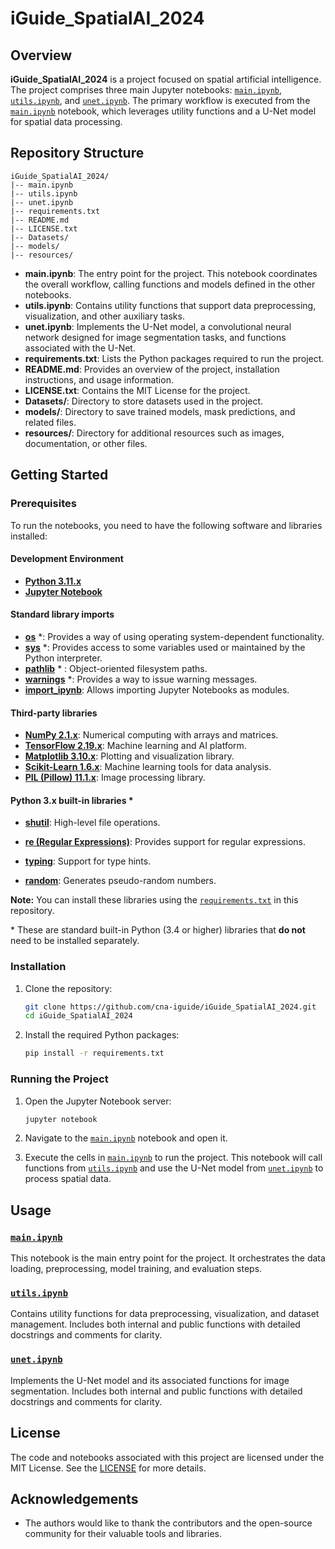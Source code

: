 # iGuide_SpatialAI_2024

## Overview

**iGuide_SpatialAI_2024** is a project focused on spatial artificial intelligence. The project comprises three main Jupyter notebooks: [`main.ipynb`](main.ipynb), [`utils.ipynb`](utils.ipynb), and [`unet.ipynb`](unet.ipynb). The primary workflow is executed from the [`main.ipynb`](main.ipynb) notebook, which leverages utility functions and a U-Net model for spatial data processing.

## Repository Structure

```
iGuide_SpatialAI_2024/
|-- main.ipynb
|-- utils.ipynb
|-- unet.ipynb
|-- requirements.txt
|-- README.md
|-- LICENSE.txt
|-- Datasets/
|-- models/
|-- resources/

```

- **main.ipynb**: The entry point for the project. This notebook coordinates the overall workflow, calling functions and models defined in the other notebooks.
- **utils.ipynb**: Contains utility functions that support data preprocessing, visualization, and other auxiliary tasks.
- **unet.ipynb**: Implements the U-Net model, a convolutional neural network designed for image segmentation tasks, and functions associated with the U-Net.
- **requirements.txt**: Lists the Python packages required to run the project.
- **README.md**: Provides an overview of the project, installation instructions, and usage information.
- **LICENSE.txt**: Contains the MIT License for the project.
- **Datasets/**: Directory to store datasets used in the project.
- **models/**: Directory to save trained models, mask predictions, and related files.
- **resources/**: Directory for additional resources such as images, documentation, or other files.

## Getting Started

### Prerequisites

To run the notebooks, you need to have the following software and libraries installed:
#### Development Environment
- [**Python 3.11.x**](https://www.python.org/downloads/release/python-3110/)
- [**Jupyter Notebook**](https://jupyter.org/)

#### Standard library imports
- [**os**](https://docs.python.org/3/library/os.html) \*: Provides a way of using operating system-dependent functionality.
- [**sys**](https://docs.python.org/3/library/sys.html) \*: Provides access to some variables used or maintained by the Python interpreter.
- [**pathlib**](https://docs.python.org/3/library/pathlib.html) \* : Object-oriented filesystem paths.
- [**warnings**](https://docs.python.org/3/library/warnings.html) \*: Provides a way to issue warning messages.
- [**import_ipynb**](https://pypi.org/project/import-ipynb/): Allows importing Jupyter Notebooks as modules.

#### Third-party libraries
- [**NumPy 2.1.x**](https://numpy.org/): Numerical computing with arrays and matrices.
- [**TensorFlow 2.19.x**](https://www.tensorflow.org/): Machine learning and AI platform.
- [**Matplotlib 3.10.x**](https://matplotlib.org/): Plotting and visualization library.
- [**Scikit-Learn 1.6.x**](https://scikit-learn.org/): Machine learning tools for data analysis.
- [**PIL (Pillow) 11.1.x**](https://pillow.readthedocs.io/en/stable/index.html): Image processing library.

#### Python 3.x built-in libraries \*
- [**shutil**](https://docs.python.org/3/library/shutil.html): High-level file operations.

- [**re (Regular Expressions)**](https://docs.python.org/3/library/re.html): Provides support for regular expressions.
- [**typing**](https://docs.python.org/3/library/typing.html): Support for type hints.
- [**random**](https://docs.python.org/3/library/random.html): Generates pseudo-random numbers.

**Note:** You can install these libraries using the [`requirements.txt`](requirements.txt) in this repository.

\* These are standard built-in Python (3.4 or higher) libraries that **do not** need to be installed separately. 

### Installation

1. Clone the repository:
    ```bash
    git clone https://github.com/cna-iguide/iGuide_SpatialAI_2024.git
    cd iGuide_SpatialAI_2024
    ```

2. Install the required Python packages:
    ```bash
    pip install -r requirements.txt
    ```

### Running the Project

1. Open the Jupyter Notebook server:
    ```bash
    jupyter notebook
    ```

2. Navigate to the [`main.ipynb`](main.ipynb) notebook and open it.

3. Execute the cells in [`main.ipynb`](main.ipynb) to run the project. This notebook will call functions from [`utils.ipynb`](utils.ipynb) and use the U-Net model from [`unet.ipynb`](unet.ipynb) to process spatial data.

## Usage

### [`main.ipynb`](main.ipynb)

This notebook is the main entry point for the project. It orchestrates the data loading, preprocessing, model training, and evaluation steps.

### [`utils.ipynb`](utils.ipynb)

Contains utility functions for data preprocessing, visualization, and dataset management. Includes both internal and public functions with detailed docstrings and comments for clarity.

### [`unet.ipynb`](unet.ipynb)

Implements the U-Net model and its associated functions for image segmentation. Includes both internal and public functions with detailed docstrings and comments for clarity.

## License

The code and notebooks associated with this project are licensed under the MIT License. See the [LICENSE](LICENSE.txt) for more details.

## Acknowledgements

- The authors would like to thank the contributors and the open-source community for their valuable tools and libraries.